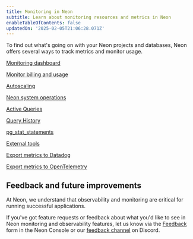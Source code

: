 ```yaml
---
title: Monitoring in Neon
subtitle: Learn about monitoring resources and metrics in Neon
enableTableOfContents: false
updatedOn: '2025-02-05T21:06:28.071Z'
---
```


To find out what's going on with your Neon projects and databases, Neon offers several ways to track metrics and monitor usage.

<DetailIconCards>

<a href="/docs/introduction/monitoring-page" description="View system and database metrics on the Neon Monitoring dashboard" icon="queries">Monitoring dashboard</a>

<a href="/docs/introduction/monitor-usage" description="Monitor billing and usage metrics for your Neon account and projects" icon="chart-bar">Monitor billing and usage</a>

<a href="/docs/guides/autoscaling-guide#monitor-autoscaling" description="Monitor Autoscaling vCPU and RAM usage" icon="autoscaling">Autoscaling</a>

<a href="/docs/manage/operations" description="Monitor Neon project operations from the Neon Console, API, or CLI" icon="transactions">Neon system operations</a>

<a href="/docs/introduction/monitor-active-queries" description="View and analyze running queries in your database" icon="import">Active Queries</a>

<a href="/docs/introduction/monitor-query-history" description="View and analyze query history for your Neon database" icon="research">Query History</a>

<a href="/docs/extensions/pg_stat_statements" description="Monitor query performance and statistics in Postgres with pg_stat_statements" icon="metrics">pg_stat_statements</a>

<a href="/docs/introduction/monitor-external-tools" description="Monitor database activity and statistics with third-party client tools" icon="wrench">External tools</a>

<a href="/docs/guides/datadog" description="Export Neon Metrics to Datadog with the Neon Datadog Integration" icon="trend-up">Export metrics to Datadog</a>

<a href="/docs/guides/opentelemetry" description="Export Neon metrics to any OpenTelemetry-compatible observability platform" icon="trend-up">Export metrics to OpenTelemetry</a>

</DetailIconCards>

## Feedback and future improvements

At Neon, we understand that observability and monitoring are critical for running successful applications.

If you've got feature requests or feedback about what you'd like to see in Neon monitoring and observability features, let us know via the [Feedback](https://console.neon.tech/app/projects?modal=feedback) form in the Neon Console or our [feedback channel](https://discord.com/channels/1176467419317940276/1176788564890112042) on Discord.
